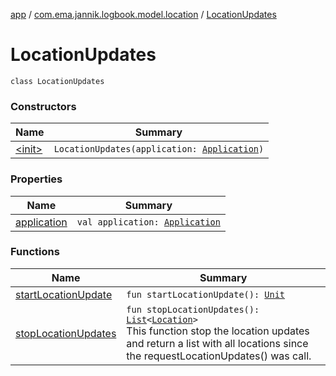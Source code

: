 [app](../../index.md) / [com.ema.jannik.logbook.model.location](../index.md) / [LocationUpdates](./index.md)

# LocationUpdates

`class LocationUpdates`

### Constructors

| Name | Summary |
|---|---|
| [&lt;init&gt;](-init-.md) | `LocationUpdates(application: `[`Application`](https://developer.android.com/reference/android/app/Application.html)`)` |

### Properties

| Name | Summary |
|---|---|
| [application](application.md) | `val application: `[`Application`](https://developer.android.com/reference/android/app/Application.html) |

### Functions

| Name | Summary |
|---|---|
| [startLocationUpdate](start-location-update.md) | `fun startLocationUpdate(): `[`Unit`](https://kotlinlang.org/api/latest/jvm/stdlib/kotlin/-unit/index.html) |
| [stopLocationUpdates](stop-location-updates.md) | `fun stopLocationUpdates(): `[`List`](https://kotlinlang.org/api/latest/jvm/stdlib/kotlin.collections/-list/index.html)`<`[`Location`](https://developer.android.com/reference/android/location/Location.html)`>`<br>This function stop the location updates and return a list with all locations since the requestLocationUpdates() was call. |
